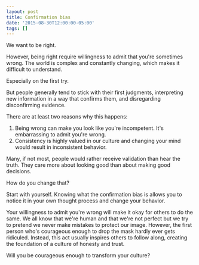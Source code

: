 ```yaml
---
layout: post
title: Confirmation bias
date: '2015-08-30T12:00:00-05:00'
tags: []
---
```

We want to be right.

However, being right require willingness to admit that you're sometimes wrong. The world is complex and constantly changing, which makes it difficult to understand.

Especially on the first try.

But people generally tend to stick with their first judgments, interpreting new information in a way that confirms them, and disregarding disconfirming evidence.

There are at least two reasons why this happens:

1. Being wrong can make you look like you're incompetent. It's embarrassing to admit you're wrong.
2. Consistency is highly valued in our culture and changing your mind would result in inconsistent behavior.

Many, if not most, people would rather receive validation than hear the truth. They care more about looking good than about making good decisions.

How do you change that?

Start with yourself. Knowing what the confirmation bias is allows you to notice it in your own thought process and change your behavior.

Your willingness to admit you're wrong will make it okay for others to do the same. We all know that we're human and that we're not perfect but we try to pretend we never make mistakes to protect our image. However, the first person who's courageous enough to drop the mask hardly ever gets ridiculed. Instead, this act usually inspires others to follow along, creating the foundation of a culture of honesty and trust.

Will you be courageous enough to transform your culture?
